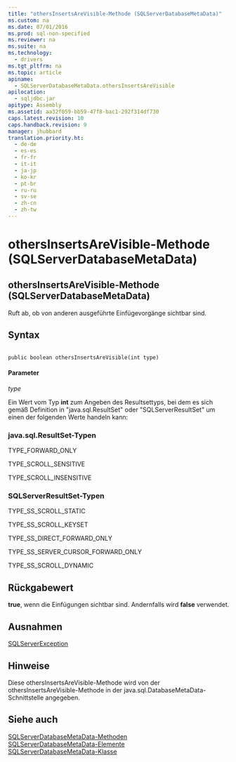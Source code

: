 ```yaml
---
title: "othersInsertsAreVisible-Methode (SQLServerDatabaseMetaData)"
ms.custom: na
ms.date: 07/01/2016
ms.prod: sql-non-specified
ms.reviewer: na
ms.suite: na
ms.technology: 
  - drivers
ms.tgt_pltfrm: na
ms.topic: article
apiname: 
  - SQLServerDatabaseMetaData.othersInsertsAreVisible
apilocation: 
  - sqljdbc.jar
apitype: Assembly
ms.assetid: aa32f059-bb59-47f8-bac1-292f314df730
caps.latest.revision: 10
caps.handback.revision: 9
manager: jhubbard
translation.priority.ht: 
  - de-de
  - es-es
  - fr-fr
  - it-it
  - ja-jp
  - ko-kr
  - pt-br
  - ru-ru
  - sv-se
  - zh-cn
  - zh-tw
---
```

# othersInsertsAreVisible-Methode (SQLServerDatabaseMetaData)
    
## othersInsertsAreVisible\-Methode \(SQLServerDatabaseMetaData\)  
 Ruft ab, ob von anderen ausgeführte Einfügevorgänge sichtbar sind.  
  
## Syntax  
  
```  
  
public boolean othersInsertsAreVisible(int type)  
```  
  
#### Parameter  
 *type*  
  
 Ein Wert vom Typ **int** zum Angeben des Resultsettyps, bei dem es sich gemäß Definition in "java.sql.ResultSet" oder "SQLServerResultSet" um einen der folgenden Werte handeln kann:  
  
### java.sql.ResultSet\-Typen  
 TYPE\_FORWARD\_ONLY  
  
 TYPE\_SCROLL\_SENSITIVE  
  
 TYPE\_SCROLL\_INSENSITIVE  
  
### SQLServerResultSet\-Typen  
 TYPE\_SS\_SCROLL\_STATIC  
  
 TYPE\_SS\_SCROLL\_KEYSET  
  
 TYPE\_SS\_DIRECT\_FORWARD\_ONLY  
  
 TYPE\_SS\_SERVER\_CURSOR\_FORWARD\_ONLY  
  
 TYPE\_SS\_SCROLL\_DYNAMIC  
  
## Rückgabewert  
 **true**, wenn die Einfügungen sichtbar sind. Andernfalls wird **false** verwendet.  
  
## Ausnahmen  
 [SQLServerException](../content/SQLServerException-Class.md)  
  
## Hinweise  
 Diese othersInsertsAreVisible\-Methode wird von der othersInsertsAreVisible\-Methode in der java.sql.DatabaseMetaData\-Schnittstelle angegeben.  
  
## Siehe auch  
 [SQLServerDatabaseMetaData-Methoden](../content/SQLServerDatabaseMetaData-Methods.md)   
 [SQLServerDatabaseMetaData-Elemente](../content/SQLServerDatabaseMetaData-Members.md)   
 [SQLServerDatabaseMetaData-Klasse](../content/SQLServerDatabaseMetaData-Class.md)  
  
  